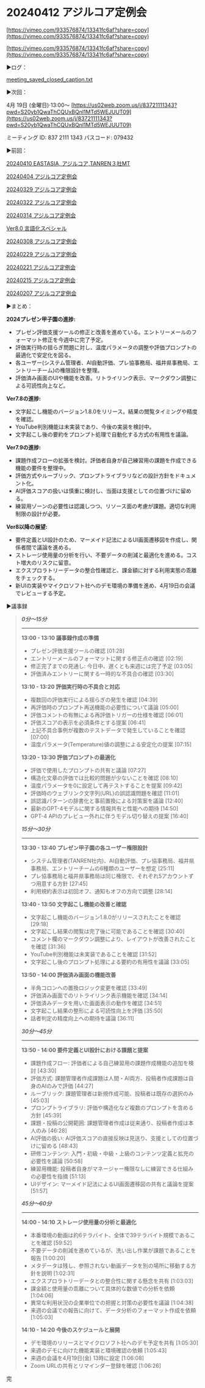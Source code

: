 # 20240412 アジルコア定例会

[https://vimeo.com/933576874/13341fc6af?share=copy](https://vimeo.com/933576874/13341fc6af?share=copy)

[https://vimeo.com/933576874/13341fc6af?share=copy](https://vimeo.com/933576874/13341fc6af?share=copy)

▶️ログ：

[meeting_saved_closed_caption.txt](20240412%20%E3%82%A2%E3%82%B7%E3%82%99%E3%83%AB%E3%82%B3%E3%82%A2%E5%AE%9A%E4%BE%8B%E4%BC%9A%209b46a4e49d2e4451b13e7b57864ea5d3/meeting_saved_closed_caption.txt)

▶️次回：

4月 19日 (金曜日)⋅13:00～
[https://us02web.zoom.us/j/83721111343?pwd=S20yb1QwaThCQUxBQnl1MTd5WEJUUT09](https://us02web.zoom.us/j/83721111343?pwd=S20yb1QwaThCQUxBQnl1MTd5WEJUUT09)

ミーティング ID: 837 2111 1343
パスコード: 079432

▶️前回：

[20240410 EASTASIA, アジルコア,TANREN３社MT](20240410%20EASTASIA,%20%E3%82%A2%E3%82%B7%E3%82%99%E3%83%AB%E3%82%B3%E3%82%A2,TANREN%EF%BC%93%E7%A4%BEMT%20b452f8e0207b4ae29c224da66cda0be5.md) 

[20240404 アジルコア定例会](20240404%20%E3%82%A2%E3%82%B7%E3%82%99%E3%83%AB%E3%82%B3%E3%82%A2%E5%AE%9A%E4%BE%8B%E4%BC%9A%20df310bbca3f543c5ad243f349676d417.md) 

[20240329 アジルコア定例会](20240329%20%E3%82%A2%E3%82%B7%E3%82%99%E3%83%AB%E3%82%B3%E3%82%A2%E5%AE%9A%E4%BE%8B%E4%BC%9A%2064611ed194754901a01203ef0ff5b68e.md) 

[20240322 アジルコア定例会](20240322%20%E3%82%A2%E3%82%B7%E3%82%99%E3%83%AB%E3%82%B3%E3%82%A2%E5%AE%9A%E4%BE%8B%E4%BC%9A%2032bc4af52b2e4f219e4f27daea0bf238.md) 

[20240314 アジルコア定例会](20240314%20%E3%82%A2%E3%82%B7%E3%82%99%E3%83%AB%E3%82%B3%E3%82%A2%E5%AE%9A%E4%BE%8B%E4%BC%9A%20468ad0ce6a2240418ae5979483c04544.md) 

[Ver8.0 言語化スペシャル](Ver8%200%20%E8%A8%80%E8%AA%9E%E5%8C%96%E3%82%B9%E3%83%98%E3%82%9A%E3%82%B7%E3%83%A3%E3%83%AB%2048963a4952c94c539599443fb79084dc.md) 

[20240308 アジルコア定例会](20240308%20%E3%82%A2%E3%82%B7%E3%82%99%E3%83%AB%E3%82%B3%E3%82%A2%E5%AE%9A%E4%BE%8B%E4%BC%9A%2009f70947a1f34849b1cac0bbbc05db81.md) 

[20240229 アジルコア定例会](20240229%20%E3%82%A2%E3%82%B7%E3%82%99%E3%83%AB%E3%82%B3%E3%82%A2%E5%AE%9A%E4%BE%8B%E4%BC%9A%20212748b2721e4c84b72df5cb9cfab1df.md) 

[20240221 アジルコア定例会](20240221%20%E3%82%A2%E3%82%B7%E3%82%99%E3%83%AB%E3%82%B3%E3%82%A2%E5%AE%9A%E4%BE%8B%E4%BC%9A%20debb092d42f74810b6636d0211e65793.md) 

[20240215 アジルコア定例会](20240215%20%E3%82%A2%E3%82%B7%E3%82%99%E3%83%AB%E3%82%B3%E3%82%A2%E5%AE%9A%E4%BE%8B%E4%BC%9A%2013d6ecf68d5a4d348c1c86389b8317ea.md) 

[20240207 アジルコア定例会](20240207%20%E3%82%A2%E3%82%B7%E3%82%99%E3%83%AB%E3%82%B3%E3%82%A2%E5%AE%9A%E4%BE%8B%E4%BC%9A%20ce9acef071f04d738ed83427a0bbf045.md) 

▶️まとめ：

**2024プレゼン甲子園の進捗:**

- プレゼン評価支援ツールの修正と改善を進めている。エントリーメールのフォーマット修正を今週中に完了予定。
- 評価実行時の揺らぎ問題に対し、温度パラメータの調整や評価プロンプトの最適化で安定化を図る。
- 各ユーザー(システム管理者、AI自動評価、プレ協事務局、福井県事務局、エントリーチーム)の権限設計を整理。
- 評価済み画面のUIや機能を改善。リトライリンク表示、マークダウン調整による可読性向上など。

**Ver7.8の進捗:**

- 文字起こし機能のバージョン1.8.0をリリース。結果の閲覧タイミングや精度を確認。
- YouTube判別機能は未実装であり、今後の実装を検討中。
- 文字起こし後の要約をプロンプト処理で自動化する方式の有用性を議論。

**Ver7.9の進捗:**

- 課題作成フローの拡張を検討。評価者自身が自己練習用の課題を作成できる機能の要件を整理中。
- 評価方式やルーブリック、プロンプトライブラリなどの設計方針をドキュメント化。
- AI評価スコアの扱いは慎重に検討し、当面は支援としての位置づけに留める。
- 練習用ゾーンの必要性は認識しつつ、リソース面の考慮が課題。適切な利用制限の設計が必要。

**Ver8以降の展望:**

- 要件定義とUI設計のため、マーメイド記法によるUI画面遷移図を作成し、関係者間で議論を進める。
- ストレージ使用量の分析を行い、不要データの削減と最適化を進める。コスト増大のリスクに留意。
- エクスプロラトリーデータの整合性確認と、課金額に対する利用実態の乖離をチェックする。
- 新UIの実装やマイクロソフト社へのデモ環境の準備を進め、4月19日の会議でレビューする予定。

▶️議事録

> ***0分〜15分***
> 
> 
> ---
> 
> **13:00 - 13:10 議事録作成の準備**
> 
> - プレゼン評価支援ツールの確認 [01:28]
> - エントリーメールのフォーマットに関する修正点の確認 [02:19]
> - 修正完了までの見通し: 今日中、遅くとも来週には完了予定 [03:05]
> - 評価済みエントリーに関する一時的な不具合の確認 [03:30]
> 
> **13:10 - 13:20 評価実行時の不具合と対応**
> 
> - 複数回の評価実行による揺らぎの発生を確認 [04:39]
> - 再評価時のプロンプト再送機能の必要性について議論 [05:00]
> - 評価コメントの有無による再評価トリガーの仕様を確認 [06:01]
> - 評価スコアの表示を必須条件とする提案 [06:41]
> - 上記不具合事例が複数のテストデータで発生していることを確認 [07:00]
> - 温度パラメータ(Temperature)値の調整による安定化の提案 [07:15]
> 
> **13:20 - 13:30 評価プロンプトの最適化**
> 
> - 評価で使用したプロンプトの共有と議論 [07:27]
> - 構造化文章の評価では比較的問題が少ないことを確認 [08:10]
> - 温度パラメータを0に設定して再テストすることを提案 [09:42]
> - 評価時のウェブリンク文字列(URL)の誤認識問題を確認 [11:01]
> - 誤認識パターンの辞書化と事前置換による対策案を議論 [12:40]
> - 最新のGPT-4モデルに関する情報共有と性能への期待 [14:50]
> - GPT-4 APIのプレビュー外れに伴うモデル切り替えの提案 [16:40]
> 
> ***15分〜30分***
> 
> ---
> 
> **13:30 - 13:40 プレゼン甲子園の各ユーザー権限設計**
> 
> - システム管理者(TANREN社内)、AI自動評価、プレ協事務局、福井県事務局、エントリーチームの6種類のユーザーを想定 [25:11]
> - プレ協事務局と福井県事務局は同じ権限で、それぞれ5アカウントずつ用意する方針 [27:45]
> - 利用規約表示は初回オフ、通知もオフの方向で調整 [28:14]
> 
> **13:40 - 13:50 文字起こし機能の改善と確認**
> 
> - 文字起こし機能のバージョン1.8.0がリリースされたことを確認 [29:18]
> - 文字起こし結果の閲覧は完了後に可能であることを確認 [30:40]
> - コメント欄のマークダウン調整により、レイアウトが改善されたことを確認 [31:36]
> - YouTube判別機能は未実装であることを確認 [31:52]
> - 文字起こし後のプロンプト処理による要約の有用性を議論 [33:05]
> 
> **13:50 - 14:00 評価済み画面の機能改善**
> 
> - 半角コロンへの置換ロジック変更を確認 [33:49]
> - 評価済み画面でのリトライリンク表示機能を確認 [34:14]
> - 評価済みデータを用いた画面表示の動作を確認 [34:51]
> - 文字起こし結果の整形による可読性向上を評価 [35:50]
> - 話者判定の精度向上への期待を議論 [36:11]
> 
> ***30分〜45分***
> 
> ---
> 
> **13:50 - 14:00 要件定義とUI設計における課題と提案**
> 
> - 課題作成フロー: 評価者による自己練習用の課題作成機能の追加を検討 [43:30]
> - 評価方式: 課題管理者作成課題は人間・AI両方、投稿者作成課題は自身のAIのみで評価 [44:27]
> - ルーブリック: 課題管理者は新規作成可能、投稿者は既存の選択のみ [45:03]
> - プロンプトライブラリ: 評価や構造化など複数のプロンプトを含める方針 [45:39]
> - 課題・投稿の公開範囲: 課題管理者作成は従来通り、投稿者作成は本人のみ [46:28]
> - AI評価の扱い: AI評価スコアの直接反映は見送り、支援としての位置づけに留める [48:43]
> - 研修コンテンツ: 入門・初級・中級・上級のコンテンツ定義と拡充の必要性を議論 [50:58]
> - 練習用機能: 投稿者自身がマネージャー権限なしに練習できる仕組みの必要性を指摘 [51:13]
> - UIデザイン: マーメイド記法によるUI画面遷移図の共有と議論を提案 [51:57]
> 
> ***45分〜60分***
> 
> ---
> 
> **14:00 - 14:10 ストレージ使用量の分析と最適化**
> 
> - 本番環境の動画は約6テラバイト、全体で39テラバイト規模であることを確認 [59:52]
> - 不要データの削減を進めているが、洗い出し作業が課題であることを報告 [1:00:20]
> - メタデータは残し、参照されない動画データを別の場所に移動する方針を説明 [1:02:31]
> - エクスプロラトリーデータとの整合性に関する懸念を共有 [1:03:03]
> - 課金額と使用量の乖離について具体的な数値での分析を依頼 [1:04:06]
> - 異常な利用状況の企業単位での把握と対策の必要性を議論 [1:04:38]
> - 来週の会議での報告に向けて、データ分析のフォーマット作成を依頼 [1:05:03]
> 
> **14:10 - 14:20 今後のスケジュールと展開**
> 
> - デモ環境のリリースとマイクロソフト社へのデモ予定を共有 [1:05:30]
> - 来週のデモに向けた機能実装と環境確認の依頼 [1:05:43]
> - 来週の会議を4月19日(金) 13時に設定 [1:06:08]
> - Zoom URLの共有とリマインダー登録を確認 [1:06:26]
> 

完